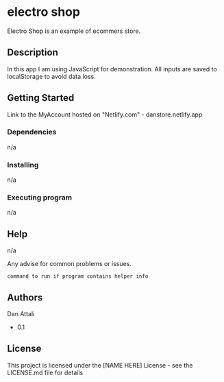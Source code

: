 # electro shop


Electro Shop is an example of ecommers store.

## Description

In this app I am using JavaScript for demonstration.
All inputs are saved to localStorage to avoid data  loss.


## Getting Started

Link to the MyAccount hosted on "Netlify.com" -   danstore.netlify.app

### Dependencies

n/a

### Installing
n/a

### Executing program
n/a

## Help
n/a

Any advise for common problems or issues.
```
command to run if program contains helper info
```

## Authors
Dan Attali


* 0.1
    

## License

This project is licensed under the [NAME HERE] License - see the LICENSE.md file for details
